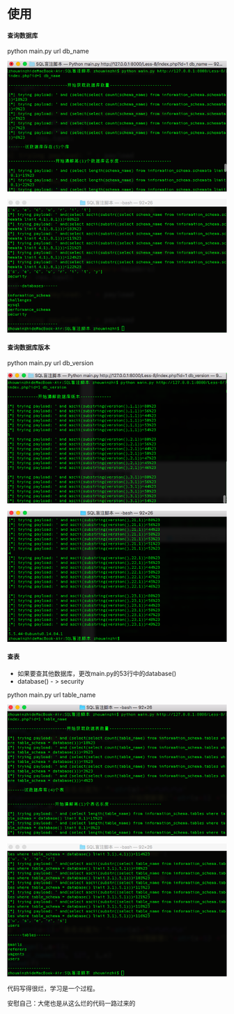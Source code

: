 # 使用

#### 查询数据库
python main.py url db_name

![](../images/sqli-1.png)

![](../images/sqli-2.png)

#### 查询数据库版本
python main.py url db_version

![](../images/sqli-3.png)

![](../images/sqli-4.png)

#### 查表

- 如果要查其他数据库，更改main.py的53行中的database()
- database() - > security

python main.py url table_name

![](../images/sqli-5.png)

![](../images/sqli-6.png)

代码写得很烂，学习是一个过程。

安慰自己：大佬也是从这么烂的代码一路过来的